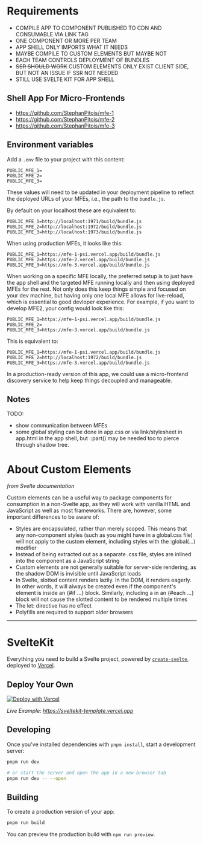 # Requirements

- COMPILE APP TO COMPONENT PUBLISHED TO CDN AND CONSUMABLE VIA LINK TAG 
- ONE COMPONENT OR MORE PER TEAM 
- APP SHELL ONLY IMPORTS WHAT IT NEEDS
- MAYBE COMPILE TO CUSTOM ELEMENTS BUT MAYBE NOT
- EACH TEAM CONTROLS DEPLOYMENT OF BUNDLES
- ~~SSR SHOULD WORK~~ CUSTOM ELEMENTS ONLY EXIST CLIENT SIDE, BUT NOT AN ISSUE IF SSR NOT NEEDED
- STILL USE SVELTE KIT FOR APP SHELL

## Shell App For Micro-Frontends

- https://github.com/StephanPitois/mfe-1
- https://github.com/StephanPitois/mfe-2
- https://github.com/StephanPitois/mfe-3

## Environment variables

Add a `.env` file to your project with this content:

```
PUBLIC_MFE_1=
PUBLIC_MFE_2=
PUBLIC_MFE_3=
```

These values will need to be updated in your deployment pipeline to reflect the deployed URLs of your MFEs, i.e., the path to the `bundle.js`.

By default on your localhost these are equivalent to:

```
PUBLIC_MFE_1=http://localhost:1971/build/bundle.js
PUBLIC_MFE_2=http://localhost:1972/build/bundle.js
PUBLIC_MFE_3=http://localhost:1973/build/bundle.js
```

When using production MFEs, it looks like this:

```
PUBLIC_MFE_1=https://mfe-1-psi.vercel.app/build/bundle.js
PUBLIC_MFE_2=https://mfe-2.vercel.app/build/bundle.js
PUBLIC_MFE_3=https://mfe-3.vercel.app/build/bundle.js
```

When working on a specific MFE locally, the preferred setup is to just have the app shell and the targeted MFE
running locally and then using deployed MFEs for the rest. Not only does this keep things simple and
focused on your dev machine, but having only one local MFE allows for live-reload, which is essential
to good devloper experience. For example, if you want to develop MFE2, your config would look like this:

```
PUBLIC_MFE_1=https://mfe-1-psi.vercel.app/build/bundle.js
PUBLIC_MFE_2=
PUBLIC_MFE_3=https://mfe-3.vercel.app/build/bundle.js
```

This is equivalent to:

```
PUBLIC_MFE_1=https://mfe-1-psi.vercel.app/build/bundle.js
PUBLIC_MFE_2=http://localhost:1972/build/bundle.js
PUBLIC_MFE_3=https://mfe-3.vercel.app/build/bundle.js
```

In a production-ready version of this app, we could use a micro-frontend discovery service to help keep
things decoupled and manageable.

## Notes

TODO:

- show communication between MFEs
- some global styling can be done in app.css or via link/stylesheet in app.html in the app shell,
  but ::part() may be needed too to pierce through shadow tree.

# About Custom Elements 

_from Svelte documentation_

Custom elements can be a useful way to package components for consumption in a non-Svelte app, as they will work with vanilla HTML and JavaScript as well as most frameworks. There are, however, some important differences to be aware of:

- Styles are encapsulated, rather than merely scoped. This means that any non-component styles (such as you might have in a global.css file) will not apply to the custom element, including styles with the :global(...) modifier
- Instead of being extracted out as a separate .css file, styles are inlined into the component as a JavaScript string
- Custom elements are not generally suitable for server-side rendering, as the shadow DOM is invisible until JavaScript loads
- In Svelte, slotted content renders lazily. In the DOM, it renders eagerly. In other words, it will always be created even if the component's <slot> element is inside an {#if ...} block. Similarly, including a <slot> in an {#each ...} block will not cause the slotted content to be rendered multiple times
- The let: directive has no effect
- Polyfills are required to support older browsers

---

# SvelteKit

Everything you need to build a Svelte project, powered by [`create-svelte`](https://github.com/sveltejs/kit/tree/master/packages/create-svelte), deployed to [Vercel](https://vercel.com).

## Deploy Your Own

[![Deploy with Vercel](https://vercel.com/button)](https://vercel.com/new/clone?repository-url=https%3A%2F%2Fgithub.com%2Fvercel%2Fvercel%2Ftree%2Fmain%2Fexamples%2Fsveltekit&project-name=sveltekit-vercel&repository-name=sveltekit-vercel&demo-title=SvelteKit%20%2B%20Vercel&demo-description=A%20SvelteKit%20app%20optimized%20Edge-first.&demo-url=https%3A%2F%2Fsveltekit-template.vercel.app%2F)

_Live Example: https://sveltekit-template.vercel.app_

## Developing

Once you've installed dependencies with `pnpm install`, start a development server:

```bash
pnpm run dev

# or start the server and open the app in a new browser tab
pnpm run dev -- --open
```

## Building

To create a production version of your app:

```bash
pnpm run build
```

You can preview the production build with `npm run preview`.

